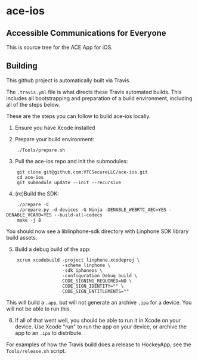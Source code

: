 # ace-ios

## Accessible Communications for Everyone

This is source tree for the ACE App for iOS.

## Building

This github project is automatically built via Travis.

The `.travis.yml` file is what directs these Travis automated builds. This includes all bootstrapping and preparation of a build environment, including all of the steps below.

These are the steps you can follow to build ace-ios locally.

1. Ensure you have Xcode installed

2. Prepare your build environment:

```
    ./Tools/prepare.sh
```
    
3. Pull the ace-ios repo and init the submodules:
    
```
    git clone git@github.com:VTCSecureLLC/ace-ios.git
    cd ace-ios
    git submodule update --init --recursive
```


4. (re)Build the SDK:
    
```
    ./prepare -C
    ./prepare.py -d devices -G Ninja -DENABLE_WEBRTC_AEC=YES -DENABLE_VCARD=YES --build-all-codecs
    make -j 8
```

You should now see a liblinphone-sdk directory with Linphone SDK library build assets.

5. Build a debug build of the app:
    
```
    xcrun xcodebuild -project linphone.xcodeproj \
                     -scheme linphone \
                     -sdk iphoneos \
                     -configuration Debug build \
                     CODE_SIGNING_REQUIRED=NO \
                     CODE_SIGN_IDENTITY="" \
                     CODE_SIGN_ENTITLEMENTS=""
```

This will build a `.app`, but will not generate an archive `.ipa` for a device. You will not be able to run this.

6.  If all of that went well, you should be able to run it in Xcode on your device. Use Xcode "run" to run the app on your device, or archive the app to an `.ipa` to distribute.

For examples of how the Travis build does a release to HockeyApp, see the `Tools/release.sh` script.

